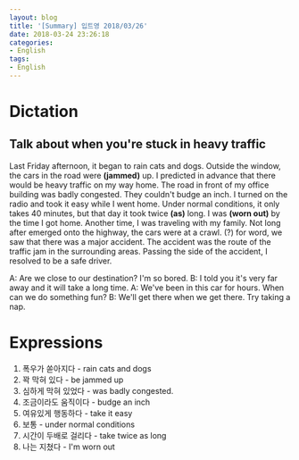 ```yaml
---
layout: blog
title: '[Summary] 입트영 2018/03/26'
date: 2018-03-24 23:26:18
categories:
- English
tags:
- English
---
```


# Dictation
## Talk about when you're stuck in heavy traffic

Last Friday afternoon, it began to rain cats and dogs. Outside the window, the cars in the road were **(jammed)** up. I predicted in advance that there would be heavy traffic on my way home. The road in front of my office building was badly congested. They couldn't budge an inch. I turned on the radio and took it easy while I went home. Under normal conditions, it only takes 40 minutes, but that day it took twice **(as)** long. I was **(worn out)** by the time I got home. Another time, I was traveling with my family. Not long after emerged onto the highway, the cars were at a crawl. (?) for word, we saw that there was a major accident. The accident was the route of the traffic jam in the surrounding areas. Passing the side of the accident, I resolved to be a safe driver.

A: Are we close to our destination? I'm so bored.
B: I told you it's very far away and it will take a long time.
A: We've been in this car for hours. When can we do something fun?
B: We'll get there when we get there. Try taking a nap.

# Expressions

1. 폭우가 쏟아지다 - rain cats and dogs
1. 꽉 막혀 있다 - be jammed up
1. 심하게 막혀 있었다 - was badly congested.
1. 조금이라도 움직이다 - budge an inch
1. 여유있게 행동하다 - take it easy
1. 보통 - under normal conditions
1. 시간이 두배로 걸리다 - take twice as long
1. 나는 지쳤다 - I'm worn out